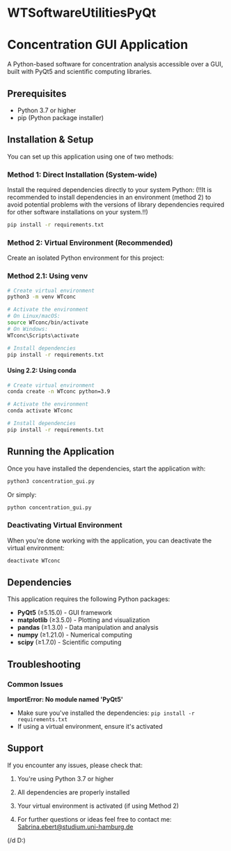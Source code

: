 # WTSoftwareUtilitiesPyQt

# Concentration GUI Application

A Python-based software for concentration analysis accessible over a GUI,  built with PyQt5 and scientific computing libraries.

## Prerequisites

- Python 3.7 or higher
- pip (Python package installer)

## Installation & Setup

You can set up this application using one of two methods:

### Method 1: Direct Installation (System-wide)

Install the required dependencies directly to your system Python:
(!!It is recommended to install dependencies in an environment (method 2) to avoid potential problems with the versions of library dependencies required for other software installations on your system.!!)

```bash
pip install -r requirements.txt
```

### Method 2: Virtual Environment (Recommended)

Create an isolated Python environment for this project:

### Method 2.1: Using venv 

```bash
# Create virtual environment
python3 -m venv WTconc

# Activate the environment
# On Linux/macOS:
source WTconc/bin/activate
# On Windows:
WTconc\Scripts\activate

# Install dependencies
pip install -r requirements.txt
```

#### Using 2.2: Using conda 

```bash
# Create virtual environment
conda create -n WTconc python=3.9

# Activate the environment
conda activate WTconc

# Install dependencies
pip install -r requirements.txt
```

## Running the Application

Once you have installed the dependencies, start the application with:

```bash
python3 concentration_gui.py
```

Or simply:

```bash
python concentration_gui.py
```


### Deactivating Virtual Environment

When you're done working with the application, you can deactivate the virtual environment:

```bash
deactivate WTconc
```

## Dependencies

This application requires the following Python packages:

- **PyQt5** (≥5.15.0) - GUI framework
- **matplotlib** (≥3.5.0) - Plotting and visualization
- **pandas** (≥1.3.0) - Data manipulation and analysis
- **numpy** (≥1.21.0) - Numerical computing
- **scipy** (≥1.7.0) - Scientific computing

## Troubleshooting

### Common Issues

**ImportError: No module named 'PyQt5'**
- Make sure you've installed the dependencies: `pip install -r requirements.txt`
- If using a virtual environment, ensure it's activated

## Support
If you encounter any issues, please check that:
1. You're using Python 3.7 or higher
2. All dependencies are properly installed
3. Your virtual environment is activated (if using Method 2)
   
4. For further questions or ideas feel free to contact me: Sabrina.ebert@studium.uni-hamburg.de



(/d D:)
